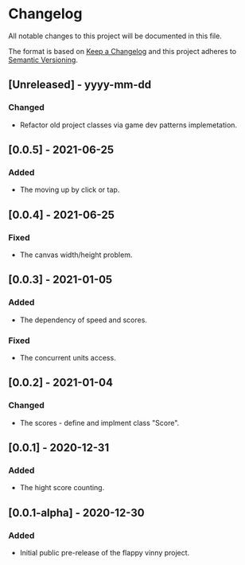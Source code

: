# Changelog

All notable changes to this project will be documented in this file.

The format is based on [Keep a Changelog](http://keepachangelog.com/) and this project adheres to [Semantic Versioning](http://semver.org/).

## [Unreleased] - yyyy-mm-dd

### Changed

- Refactor old project classes via game dev patterns implemetation.

## [0.0.5] - 2021-06-25

### Added

- The moving up by click or tap.

## [0.0.4] - 2021-06-25

### Fixed

- The canvas width/height problem.

## [0.0.3] - 2021-01-05

### Added

- The dependency of speed and scores. 

### Fixed

- The concurrent units access.

## [0.0.2] - 2021-01-04

### Changed

- The scores - define and implment class "Score".

## [0.0.1] - 2020-12-31

### Added

- The hight score counting.

## [0.0.1-alpha] - 2020-12-30

### Added
- Initial public pre-release of the flappy vinny project.